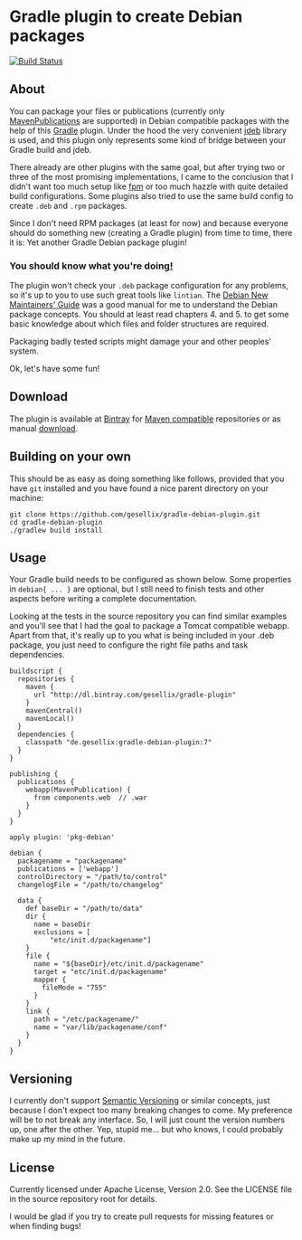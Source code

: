 # Gradle plugin to create Debian packages

[![Build Status](https://travis-ci.org/gesellix/gradle-debian-plugin.png)](https://travis-ci.org/gesellix/gradle-debian-plugin)

## About

You can package your files or publications
 (currently only [MavenPublications](http://www.gradle.org/docs/current/userguide/publishing_maven.html) are supported)
 in Debian compatible packages with the help of this [Gradle](http://www.gradle.org/) plugin.
 Under the hood the very convenient [jdeb](https://github.com/tcurdt/jdeb) library is used, and this plugin only represents
 some kind of bridge between your Gradle build and jdeb.

There already are other plugins with the same goal, but after trying two or three of the most promising
 implementations, I came to the conclusion that I didn't want too much setup like [fpm](https://github.com/jordansissel/fpm)
 or too much hazzle with quite detailed build configurations.
 Some plugins also tried to use the same build config to create `.deb` and `.rpm` packages.

Since I don't need RPM packages (at least for now) and
 because everyone should do something new (creating a Gradle plugin) from time to time,
  there it is: Yet another Gradle Debian package plugin!

### You should know what you're doing[!](http://en.wikipedia.org/wiki/Here_be_dragons)

The plugin won't check your `.deb` package configuration for any problems, so it's up to you to use such great tools like `lintian`.
 The [Debian New Maintainers' Guide](http://www.debian.org/doc/manuals/maint-guide/index.en.html) was a good manual for
 me to understand the Debian package concepts. You should at least read chapters 4. and 5. to get some basic knowledge about
 which files and folder structures are required.

Packaging badly tested scripts might damage your and other peoples' system.


Ok, let's have some fun!

## Download

The plugin is available at [Bintray](https://bintray.com/) for [Maven compatible](http://dl.bintray.com/gesellix/gradle-plugins) repositories
 or as manual [download](https://bintray.com/gesellix/gradle-plugins/gradle-debian-plugin).

## Building on your own

This should be as easy as doing something like follows,
 provided that you have `git` installed and you have found a nice parent directory on your machine:

```
git clone https://github.com/gesellix/gradle-debian-plugin.git
cd gradle-debian-plugin
./gradlew build install
```

## Usage

Your Gradle build needs to be configured as shown below. Some properties in `debian{ ... }` are optional,
 but I still need to finish tests and other aspects before writing a complete documentation.

Looking at the tests in the source repository you can find similar examples and you'll see
 that I had the goal to package a Tomcat compatible webapp. Apart from that, it's really up to you what
 is being included in your .deb package, you just need to configure the right file paths and task dependencies.

```
buildscript {
  repositories {
    maven {
      url "http://dl.bintray.com/gesellix/gradle-plugin"
    }
    mavenCentral()
    mavenLocal()
  }
  dependencies {
    classpath "de.gesellix:gradle-debian-plugin:7"
  }
}

publishing {
  publications {
    webapp(MavenPublication) {
      from components.web  // .war
    }
  }
}

apply plugin: 'pkg-debian'

debian {
  packagename = "packagename"
  publications = ['webapp']
  controlDirectory = "/path/to/control"
  changelogFile = "/path/to/changelog"

  data {
    def baseDir = "/path/to/data"
    dir {
      name = baseDir
      exclusions = [
          "etc/init.d/packagename"]
    }
    file {
      name = "${baseDir}/etc/init.d/packagename"
      target = "etc/init.d/packagename"
      mapper {
        fileMode = "755"
      }
    }
    link {
      path = "/etc/packagename/"
      name = "var/lib/packagename/conf"
    }
  }
}
```

## Versioning

I currently don't support [Semantic Versioning](http://semver.org/) or similar concepts,
 just because I don't expect too many breaking changes to come.
 My preference will be to not break any interface. So, I will just count the version numbers up, one after the other.
 Yep, stupid me... but who knows, I could probably make up my mind in the future.

## License

Currently licensed under Apache License, Version 2.0. See the LICENSE file in the source repository root for details.

I would be glad if you try to create pull requests for missing features or when finding bugs!
